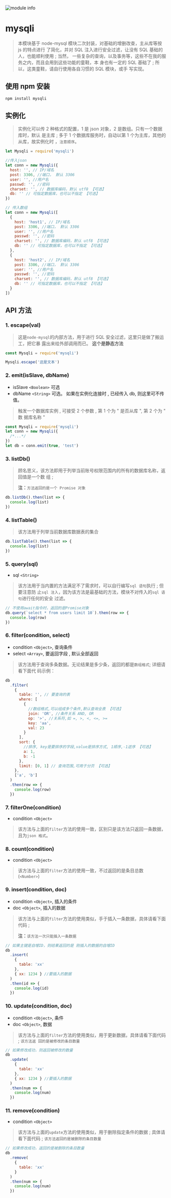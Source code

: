 ![module info](https://nodei.co/npm/mysqli.png?downloads=true&downloadRank=true&stars=true)

# mysqli

> 本模块基于 node-mysql 模块二次封装，对基础的增删改查，主从库等按 js 的特点进行
> 了简化，并对 SQL 注入进行安全过滤，让没有 SQL 基础的人，也能顺利使用 ; 当然，
> 一些复杂的查询，以及事务等，这些不在我的服务之内，而且会用到这些功能的童鞋，本
> 身也有一定的 SQL 基础了 ; 所以，这类童鞋，请自行使用各自习惯的 SQL 模块，或手
> 写实现。

## 使用 npm 安装

```bash
npm install mysqli
```

## 实例化

> 实例化可以传 2 种格式的配置，1 是 json 对象，2 是数组。只有一个数据库时，默认
> 是主库 ; 多于 1 个数据库服务时，自动以第 1 个为主库，其他的从库，故实例化时
> ，`注意顺序`。

```javascript
let Mysqli = require('mysqli')

//传入json
let conn = new Mysqli({
  host: '', // IP/域名
  post: 3306, //端口， 默认 3306
  user: '', //用户名
  passwd: '', //密码
  charset: '', // 数据库编码，默认 utf8 【可选】
  db: '' // 可指定数据库，也可以不指定 【可选】
})

// 传入数组
let conn = new Mysqli([
  {
    host: 'host1', // IP/域名
    post: 3306, //端口， 默认 3306
    user: '', //用户名
    passwd: '', //密码
    charset: '', // 数据库编码，默认 utf8 【可选】
    db: '' // 可指定数据库，也可以不指定 【可选】
  },
  {
    host: 'host2', // IP/域名
    post: 3306, //端口， 默认 3306
    user: '', //用户名
    passwd: '', //密码
    charset: '', // 数据库编码，默认 utf8 【可选】
    db: '' // 可指定数据库，也可以不指定 【可选】
  }
])
```

## API 方法

### 1. escape(val)

> 这是`node-mysql`的内部方法，用于进行 SQL 安全过滤，这里只是做了搬运工，把它暴
> 露出来给外部调用而已。 **这个是静态方法**

```javascript
const Mysqli = require('mysqli')

Mysqli.escape('这是文本')
```

### 2. emit(isSlave, dbName)

* isSlave `<Boolean>` 可选
* dbName `<String>` 可选。 如果在实例化连接时 , 已经传入 db, 则这里可不传值。

> 触发一个数据库实例 , 可接受 2 个参数 , 第 1 个为 " 是否从库 ", 第 2 个为 " 数
> 据库名称 "

```javascript
const Mysqli = require('mysqli')
let conn = new Mysqli({
  /*...*/
})
let db = conn.emit(true, 'test')
```

### 3. listDb()

> 顾名思义，该方法即用于列举当前账号权限范围内的所有的数据库名称，返回值是一个数
> 组 ;
>
> **注：**`方法返回的是一个 Promise 对象`

```javascript
db.listDb().then(list => {
  console.log(list)
})
```

### 4. listTable()

> 该方法用于列举当前数据库数据表的集合

```javascript
db.listTable().then(list => {
  console.log(list)
})
```

### 5. query(sql)

* sql `<String>`

> 该方法用于当内置的方法满足不了需求时，可以自行编写`sql 语句`执行 ; 但要注意防
> 止`sql 注入`，因为该方法是最基础的方法，模块不对传入的`sql 语句`进行任何的安全
> 过滤。

```javascript
// 不使用await指令时，返回的是Promise对象
db.query(`select * from users limit 10`).then(row => {
  console.log(row)
})
```

### 6. filter(condition, select)

* condition `<Object>`, 查询条件
* select `<Array>`, 要返回字段 , 默认全部返回

> 该方法用于查询多条数据。无论结果是多少条，返回的都是`数组格式`; 详细请看下面代
> 码示例：

```javascript
db
  .filter(
    {
      table: '', // 要查询的表
      where: [
        {
          //数组格式,可以组成多个条件,默认查询全表 【可选】
          join: 'OR', //条件关系 AND, OR
          op: '>', //关系符,如 =, >, <, <=, >=
          key: 'aa',
          val: 23
        }
      ],
      sort: {
        //排序, key是要排序的字段,value是排序方式, 1顺序,-1逆序 【可选】
        a: 1,
        b: -1
      },
      limit: [0, 1] // 查询范围,可用于分页 【可选】
    },
    ['a', 'b']
  )
  .then(row => {
    console.log(row)
  })
```

### 7. filterOne(condition)

* condition `<Object>`

> 该方法与上面的`filter`方法的使用一致，区别只是该方法只返回一条数据，且为`json
> 格式`。

### 8. count(condition)

* condition `<Object>`

> 该方法与上面的`filter`方法的使用一致，不过返回的是条目总数 (`<Number>`)

### 9. insert(condition, doc)

* condition `<Object>`, 插入的条件
* doc `<Object>`, 插入的数据

> 该方法与上面的`filter`方法的使用类似，手于插入一条数据，具体请看下面代码 ;
>
> **注：**`该方法一次只能插入一条数据`

```javascript
// 如果主键是自增ID，则结果返回的是 刚插入的数据的自增ID
db
  .insert(
    {
      table: 'xx'
    },
    { xx: 1234 } //要插入的数据
  )
  .then(id => {
    console.log(id)
  })
```

### 10. update(condition, doc)

* condition `<Object>`, 条件
* doc `<Object>`, 数据

> 该方法与上面的`filter`方法的使用类似，用于更新数据，具体请看下面代码 ; `该方法返
> 回的是被修改的条目数量`

```javascript
// 如果修改成功，则返回被修改的数量
db
  .update(
    {
      table: 'xx'
    },
    { xx: 1234 } //要插入的数据
  )
  .then(num => {
    console.log(num)
  })
```

### 11. remove(condition)

* condition `<Object>`

> 该方法与上面的`update`方法的使用类似，用于删除指定条件的数据 ; 具体请看下面代码
> ; `该方法返回的是被删除的条目数量`

```javascript
// 如果修改成功，返回的是被删除的条目数量
db
  .remove(
    {
      table: 'xx'
    }
  )
  .then(num => {
    console.log(num)
  })
```
